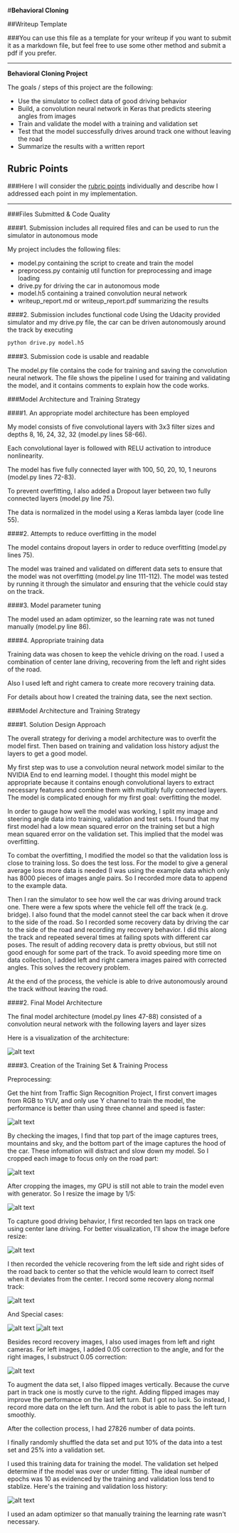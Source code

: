 #**Behavioral Cloning** 

##Writeup Template

###You can use this file as a template for your writeup if you want to submit it as a markdown file, but feel free to use some other method and submit a pdf if you prefer.

---

**Behavioral Cloning Project**

The goals / steps of this project are the following:
* Use the simulator to collect data of good driving behavior
* Build, a convolution neural network in Keras that predicts steering angles from images
* Train and validate the model with a training and validation set
* Test that the model successfully drives around track one without leaving the road
* Summarize the results with a written report


[//]: # (Image References)

[image1]: ./example_images/model.png "Model Visualization"
[image2]: ./example_images/Y_channel.png "Y channel"
[image3]: ./example_images/cropped_image.png "Cropped Image"
[image4]: ./example_images/resized_image.png "Resized Image"
[image5]: ./example_images/center_image.png "Center Image"
[image6]: ./example_images/normal_recovery.png "Normal Recovery"
[image7]: ./example_images/bridge_recovery.png "Bridge Recovery"
[image8]: ./example_images/hazard_recovery.png "Hazard Recovery"
[image9]: ./example_images/left_right_images.png "Left Right Images"
[image10]: ./examples_images/history.png "Training History"

## Rubric Points
###Here I will consider the [rubric points](https://review.udacity.com/#!/rubrics/432/view) individually and describe how I addressed each point in my implementation.  

---
###Files Submitted & Code Quality

####1. Submission includes all required files and can be used to run the simulator in autonomous mode

My project includes the following files:
* model.py containing the script to create and train the model
* preprocess.py containig util function for preprocessing and image loading
* drive.py for driving the car in autonomous mode
* model.h5 containing a trained convolution neural network 
* writeup_report.md or writeup_report.pdf summarizing the results

####2. Submission includes functional code
Using the Udacity provided simulator and my drive.py file, the car can be driven autonomously around the track by executing 
```sh
python drive.py model.h5
```

####3. Submission code is usable and readable

The model.py file contains the code for training and saving the convolution neural network. The file shows the pipeline I used for training and validating the model, and it contains comments to explain how the code works.

###Model Architecture and Training Strategy

####1. An appropriate model architecture has been employed

My model consists of five convolutional layers with 3x3 filter sizes and depths 8, 16, 24, 32, 32 (model.py lines 58-66). 

Each convolutional layer is followed with RELU activation to introduce nonlinearity.

The model has five fully connected layer with 100, 50, 20, 10, 1 neurons (model.py lines 72-83). 

To prevent overfitting, I also added a Dropout layer between two fully connected layers (model.py line 75).

The data is normalized in the model using a Keras lambda layer (code line 55). 

####2. Attempts to reduce overfitting in the model

The model contains dropout layers in order to reduce overfitting (model.py lines 75). 

The model was trained and validated on different data sets to ensure that the model was not overfitting (model.py line 111-112). The model was tested by running it through the simulator and ensuring that the vehicle could stay on the track.

####3. Model parameter tuning

The model used an adam optimizer, so the learning rate was not tuned manually (model.py line 86).

####4. Appropriate training data

Training data was chosen to keep the vehicle driving on the road. I used a combination of center lane driving, recovering from the left and right sides of the road. 

Also I used left and right camera to create more recovery training data.

For details about how I created the training data, see the next section. 

###Model Architecture and Training Strategy

####1. Solution Design Approach

The overall strategy for deriving a model architecture was to overfit the model first. Then based on training and validation loss history adjust the layers to get a good model.

My first step was to use a convolution neural network model similar to the NVIDIA End to end learning model. I thought this model might be appropriate because it contains enough convolutional layers to extract necessary features and combine them with multiply fully connected layers. The model is complicated enough for my first goal: overfitting the model.

In order to gauge how well the model was working, I split my image and steering angle data into training, validation and test sets. I found that my first model had a low mean squared error on the training set but a high mean squared error on the validation set. This implied that the model was overfitting. 

To combat the overfitting, I modified the model so that the validation loss is close to training loss. So does the test loss. For the model to give a general average loss more data is needed (I was using the example data which only has 8000 pieces of images angle pairs. So I recorded more data to append to the example data.

Then I ran the simulator to see how well the car was driving around track one. There were a few spots where the vehicle fell off the track (e.g. bridge). I also found that the model cannot steel the car back when it drove to the side of the road. So I recorded some recovery data by driving the car to the side of the road and recording my recovery behavior. I did this along the track and repeated several times at failing spots with different car poses. The result of adding recovery data is pretty obvious, but still not good enough for some part of the track. To avoid speeding more time on data collection, I added left and right camera images paired with corrected angles. This solves the recovery problem. 

At the end of the process, the vehicle is able to drive autonomously around the track without leaving the road.

####2. Final Model Architecture

The final model architecture (model.py lines 47-88) consisted of a convolution neural network with the following layers and layer sizes

Here is a visualization of the architecture:

![alt text][image1]

####3. Creation of the Training Set & Training Process

Preprocessing:

Get the hint from Traffic Sign Recognition Project, I first convert images from RGB to YUV, and only use Y channel to train the model, the performance is better than using three channel and speed is faster:

![alt text][image2]

By checking the images, I find that top part of the image captures trees, mountains and sky, and the bottom part of the image captures the hood of the car. These infomation will distract and slow down my model. So I cropped each image to focus only on the road part:

![alt text][image3]

After cropping the images, my GPU is still not able to train the model even with generator. So I resize the image by 1/5:

![alt text][image4]

To capture good driving behavior, I first recorded ten laps on track one using center lane driving. For better visualization, I'll show the image before resize:

![alt text][image5]

I then recorded the vehicle recovering from the left side and right sides of the road back to center so that the vehicle would learn to correct itself when it deviates from the center. I record some recovery along normal track:

![alt text][image6]

And Special cases:

![alt text][image7]
![alt text][image8]

Besides record recovery images, I also used images from left and right cameras. For left images, I added 0.05 correction to the angle, and for the right images, I substruct 0.05 correction:

![alt text][image9]

To augment the data set, I also flipped images vertically. Because the curve part in track one is mostly curve to the right. Adding flipped images may improve the performance on the last left turn. But I got no luck. So instead, I record more data on the left turn. And the robot is able to pass the left turn smoothly.

After the collection process, I had 27826 number of data points.

I finally randomly shuffled the data set and put 10% of the data into a test set and 25% into a validation set.

I used this training data for training the model. The validation set helped determine if the model was over or under fitting. The ideal number of epochs was 10 as evidenced by the training and validation loss tend to stablize. Here's the training and validation loss history:

![alt text][image10]

I used an adam optimizer so that manually training the learning rate wasn't necessary.
